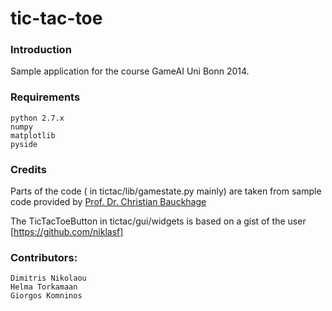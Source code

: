 tic-tac-toe
===========

### Introduction

Sample application for the course GameAI Uni Bonn 2014.

### Requirements

    python 2.7.x
    numpy
    matplotlib
    pyside

### Credits

Parts of the code ( in tictac/lib/gamestate.py mainly) are taken from sample code
provided by [Prof. Dr. Christian Bauckhage](http://mmprec.iais.fraunhofer.de/bauckhage)

The TicTacToeButton in tictac/gui/widgets is based on a gist of
the user [https://github.com/niklasf]


### Contributors:

    Dimitris Nikolaou
    Helma Torkamaan
    Giorgos Komninos
